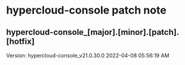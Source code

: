# hypercloud-console patch note
## hypercloud-console_[major].[minor].[patch].[hotfix]
Version: hypercloud-console_v21.0.30.0
2022-04-08  05:56:19 AM

